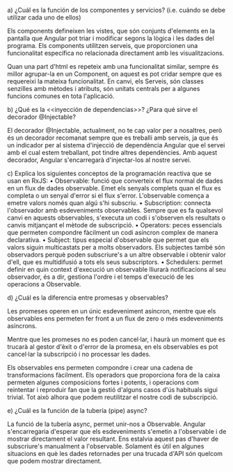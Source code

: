 a) ¿Cuál es la función de los componentes y servicios? (i.e. cuándo se debe 
utilizar cada uno de ellos)

Els components defineixen les vistes, que són conjunts d'elements en la pantalla que Angular pot triar i modificar segons la lògica i les dades del programa. Els components utilitzen serveis, que proporcionen una funcionalitat específica no relacionada directament amb les visualitzacions.

Quan una part d'html es repeteix amb una funcionalitat similar, sempre és millor agrupar-la en un Component, on aquest es pot cridar sempre que es requereixi la mateixa funcionalitat. En canvi, els Serveis, són classes senzilles amb mètodes i atributs, són unitats centrals per a algunes funcions comunes en tota l'aplicació. 

b) ¿Qué es la <<inyección de dependencias>>? ¿Para qué sirve el decorador @Injectable?

El decorador @Injectable, actualment, no te cap valor per a nosaltres, però és un decorador recomanat sempre que es treballi amb serveis, ja que és un indicador per al sistema d'injecció de dependència Angular que el servei amb el cual estem treballant, pot tindre altres dependències. Amb aquest decorador, Angular s'encarregarà d'injectar-los al nostre servei.

c) Explica los siguientes conceptos de la programación reactiva que se usan en 
RxJS:
    • Observable: funció que converteix el flux normal de dades en un flux de dades observable. Emet els senyals complets quan el flux es completa o un senyal d'error si el flux s'error. L'observable comença a emetre valors només quan algú s'hi subscriu.
    • Subscription: connecta l'observador amb esdeveniments observables. Sempre que es fa qualsevol canvi en aquests observables, s'executa un codi i s'observen els resultats o canvis mitjançant el mètode de subscripció.
    • Operators: peces essencials que permeten compondre fàcilment un codi asíncron complex de manera declarativa.
    • Subject: tipus especial d'observable que permet que els valors siguin multicastats per a molts observadors. Els subjectes també són observadors perquè poden subscriure's a un altre observable i obtenir valor d'ell, que es multidifusió a tots els seus subscriptors.
    • Schedulers: permet definir en quin context d'execució un observable lliurarà notificacions al seu observador, és a dir, gestiona l'ordre i el temps d'execució de les operacions a Observable. 

d) ¿Cuál es la diferencia entre promesas y observables?

Les promeses operen en un únic esdeveniment asíncron, mentre que els observables ens permeten fer front a un flux de zero o més esdeveniments asíncrons.

Mentre que les promeses no es poden cancel·lar, i haurà un moment que es trucarà al gestor d'èxit o d'error de la promesa, en els observables es pot cancel·lar la subscripció i no processar les dades.

Els observables ens permeten compondre i crear una cadena de transformacions fàcilment. Els operadors que proporciona fora de la caixa permeten algunes composicions fortes i potents, i operacions com reintentar i reproduir fan que la gestió d'alguns casos d'ús habituals sigui trivial. Tot això alhora que podem reutilitzar el nostre codi de subscripció.

e) ¿Cuál es la función de la tubería (pipe) async?

La funció de la tubería async, permet unir-nos a Observable. Angular s'encarregaria d'esperar que els esdeveniments s'emetin a l'observable i de mostrar directament el valor resultant. Ens estalvia aquest pas d'haver de subscriure's manualment a l'observable. Solament és útil en algunes situacions en què les dades retornades per una trucada d'API són quelcom que podem mostrar directament. 
